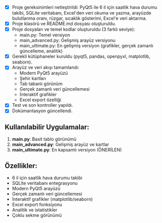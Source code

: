 <!-- Proje gereksinimleri ve adımlarını takip etmek için bu dosya oluşturulmuştur. -->
- [x] Proje gereksinimleri netleştirildi: PyQt5 ile 6 il için saatlik hava durumu takibi, SQLite veritabanı, Excel'den veri okuma ve yazma, arayüzde bulutlanma oranı, rüzgar, sıcaklık gösterimi, Excel'e veri aktarma.
- [x] Proje klasörü ve README.md dosyası oluşturuldu.
- [x] Proje dosyaları ve temel kodlar oluşturuldu (3 farklı seviye):
  - main.py: Temel versiyon
  - main_advanced.py: Gelişmiş arayüz versiyonu
  - main_ultimate.py: En gelişmiş versiyon (grafikler, gerçek zamanlı güncelleme, analitik)
- [x] Gerekli kütüphaneler kuruldu (pyqt5, pandas, openpyxl, matplotlib, seaborn).
- [x] Arayüz ve veri akışı tamamlandı:
  - Modern PyQt5 arayüzü
  - Şehir kartları
  - Tab tabanlı görünüm
  - Gerçek zamanlı veri güncellemesi
  - İnteraktif grafikler
  - Excel export özelliği
- [x] Test ve son kontroller yapıldı.
- [x] Dokümantasyon güncellendi.

## Kullanılabilir Uygulamalar:
1. **main.py**: Basit tablo görünümü
2. **main_advanced.py**: Gelişmiş arayüz ve kartlar
3. **main_ultimate.py**: En kapsamlı versiyon (ÖNERİLEN)

## Özellikler:
- 6 il için saatlik hava durumu takibi
- SQLite veritabanı entegrasyonu
- Modern PyQt5 arayüzü
- Gerçek zamanlı veri güncellemesi
- İnteraktif grafikler (matplotlib/seaborn)
- Excel export fonksiyonu
- Analitik ve istatistikler
- Çoklu sekme görünümü
